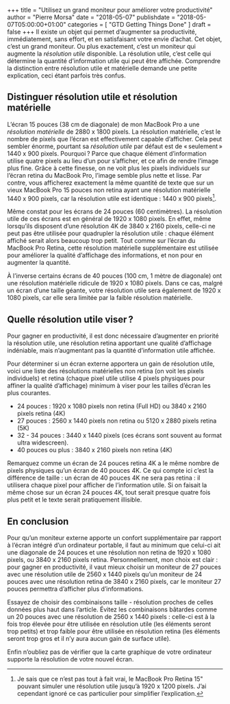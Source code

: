 +++
title      = "Utilisez un grand moniteur pour améliorer votre productivité"
author     = "Pierre Morsa"
date       = "2018-05-07"
publishdate = "2018-05-07T05:00:00+01:00" 
categories = [ "GTD Getting Things Done" ]
draft      = false
+++
Il existe un objet qui permet d’augmenter sa productivité, immédiatement, sans effort, et en satisfaisant votre envie d’achat. Cet objet, c’est un grand moniteur. Ou plus exactement, c’est un moniteur qui augmente la *résolution utile* disponible. La résolution utile, c’est celle qui détermine la quantité d’information utile qui peut être affichée. Comprendre la distinction entre résolution utile et matérielle demande une petite explication, ceci étant parfois très confus.

## Distinguer résolution utile et résolution matérielle
L’écran 15 pouces (38 cm de diagonale) de mon MacBook Pro a une *résolution matérielle* de 2880 x 1800 pixels. La résolution matérielle, c’est le nombre de pixels que l’écran est effectivement capable d’afficher. Cela peut sembler énorme, pourtant sa *résolution utile* par défaut est de « seulement » 1440 x 900 pixels. Pourquoi ? Parce que chaque élément d’information utilise quatre pixels au lieu d’un pour s’afficher, et ce afin de rendre l’image plus fine. Grâce à cette finesse, on ne voit plus les pixels individuels sur l’écran retina du MacBook Pro, l’image semble plus nette et lisse. Par contre, vous afficherez exactement la même quantité de texte que sur un vieux MacBook Pro 15 pouces non retina ayant une résolution matérielle 1440 x 900 pixels, car la résolution utile est identique : 1440 x 900 pixels[^1].

Même constat pour les écrans de 24 pouces (60 centimètres). La résolution utile de ces écrans est en général de 1920 x 1080 pixels. En effet, même lorsqu’ils disposent d’une résolution 4K de 3840 x 2160 pixels, celle-ci ne peut pas être utilisée pour quadrupler la résolution utile : chaque élément affiché serait alors beaucoup trop petit. Tout comme sur l’écran du MacBook Pro Retina, cette résolution matérielle supplémentaire est utilisée pour améliorer la qualité d’affichage des informations, et non pour en augmenter la quantité.

À l’inverse certains écrans de 40 pouces (100 cm, 1 mètre de diagonale) ont une résolution matérielle ridicule de 1920 x 1080 pixels. Dans ce cas, malgré un écran d’une taille géante, votre résolution utile sera également de 1920 x 1080 pixels, car elle sera limitée par la faible résolution matérielle.

## Quelle résolution utile viser ?
Pour gagner en productivité, il est donc nécessaire d’augmenter en priorité la résolution utile, une résolution retina apportant une qualité d’affichage indéniable, mais n’augmentant pas la quantité d’information utile affichée.

Pour déterminer si un écran externe apportera un gain de résolution utile, voici une liste des résolutions matérielles non retina (on voit les pixels individuels) et retina (chaque pixel utile utilise 4 pixels physiques pour affiner la qualité d’affichage) minimum à viser pour les tailles d’écran les plus courantes.

* 24 pouces : 1920 x 1080 pixels non retina (Full HD) ou 3840 x 2160 pixels retina (4K)
* 27 pouces : 2560 x 1440 pixels non retina ou 5120 x 2880 pixels retina (5K)
* 32 - 34 pouces : 3440 x 1440 pixels (ces écrans sont souvent au format ultra widescreen).
* 40 pouces ou plus : 3840 x 2160 pixels non retina (4K)

Remarquez comme un écran de 24 pouces retina 4K a le même nombre de pixels physiques qu’un écran de 40 pouces 4K. Ce qui compte ici c’est la différence de taille : un écran de 40 pouces 4K ne sera pas retina : il utilisera chaque pixel pour afficher de l’information utile. Si on faisait la même chose sur un écran 24 pouces 4K, tout serait presque quatre fois plus petit et le texte serait pratiquement illisible.

## En conclusion
Pour qu’un moniteur externe apporte un confort supplémentaire par rapport à l’écran intégré d’un ordinateur portable, il faut au minimum que celui-ci ait une diagonale de 24 pouces et une résolution non retina de 1920 x 1080 pixels, ou 3840 x 2160 pixels retina. Personnellement, mon choix est clair : pour gagner en productivité, il vaut mieux choisir un moniteur de 27 pouces avec une résolution utile de 2560 x 1440 pixels qu’un moniteur de 24 pouces avec une résolution retina de 3840 x 2160 pixels, car le moniteur 27 pouces permettra d’afficher plus d’informations.

Essayez de choisir des combinaisons taille - résolution proches de celles données plus haut dans l’article. Évitez les combinaisons bâtardes comme un 20 pouces avec une résolution de 2560 x 1440 pixels : celle-ci est à la fois trop élevée pour être utilisée en résolution utile (les éléments seront trop petits) et trop faible pour être utilisée en résolution retina (les éléments seront trop gros et il n’y aura aucun gain de surface utile).

Enfin n’oubliez pas de vérifier que la carte graphique de votre ordinateur supporte la résolution de votre nouvel écran.

[^1]: Je sais que ce n’est pas tout à fait vrai, le MacBook Pro Retina 15" pouvant simuler une résolution utile jusqu’à 1920 x 1200 pixels. J’ai cependant ignoré ce cas particulier pour simplifier l’explication.